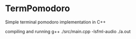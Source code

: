 # TermPomodoro
Simple terminal pomodoro implementation in C++

compiling and running
  g++ ./src/main.cpp -lsfml-audio
  ./a.out

